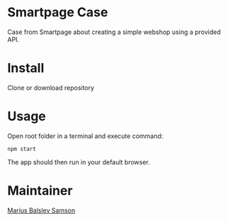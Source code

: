 # Smartpage Case
Case from Smartpage about creating a simple webshop using a provided API.

# Install
Clone or download repository

# Usage
Open root folder in a terminal and execute command:

`npm start`

The app should then run in your default browser.

# Maintainer
[Marius Balslev Samson](https://github.com/Maxius0)